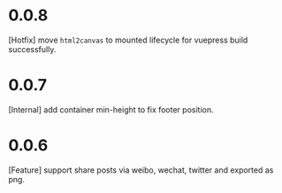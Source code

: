 # 0.0.8
[Hotfix] move `html2canvas` to mounted lifecycle for vuepress build successfully.

# 0.0.7
[Internal] add container min-height to fix footer position.

# 0.0.6
[Feature] support share posts via weibo, wechat, twitter and exported as png.